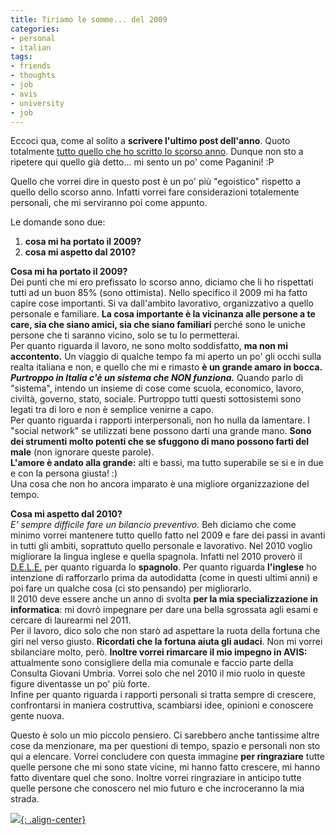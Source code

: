 ```yaml
---
title: Tiriamo le somme... del 2009
categories:
- personal
- italian
tags:
- friends
- thoughts
- job
- avis
- university
- job
---
```

Eccoci qua, come al solito a **scrivere l'ultimo post dell'anno**. Quoto
totalmente [tutto quello che ho scritto lo scorso
anno]({{site.url}}/2008/12/31/2-minuti-al-giorno-auguriiiii/). Dunque
non sto a ripetere qui quello già detto... mi sento un po' come Paganini! :P

Quello che vorrei dire in questo post è un po' più "egoistico" rispetto a
quello dello scorso anno. Infatti vorrei fare considerazioni totalemente
personali, che mi serviranno poi come appunto.

Le domande sono due:

  1. **cosa mi ha portato il 2009?**
  2. **cosa mi aspetto dal 2010?**
  
**Cosa mi ha portato il 2009?**  
Dei punti che mi ero prefissato lo scorso anno, diciamo che li ho rispettati
tutti ad un buon 85% (sono ottimista). Nello specifico il 2009 mi ha fatto
capire cose importanti. Si va dall'ambito lavorativo, organizzativo a quello
personale e familiare. **La cosa importante è la vicinanza alle persone a te
care, sia che siano amici, sia che siano familiari** perché sono le uniche
persone che ti saranno vicino, solo se tu lo permetterai.  
Per quanto riguarda il lavoro, ne sono molto soddisfatto, **ma non mi
accontento.** Un viaggio di qualche tempo fa mi aperto un po' gli occhi sulla
realta italiana e non, e quello che mi e rimasto **è un grande amaro in
bocca.** _**Purtroppo in Italia c'è un sistema che NON funziona.**_ Quando
parlo di "sistema", intendo un insieme di cose come scuola, economico, lavoro,
civiltà, governo, stato, sociale. Purtroppo tutti questi sottosistemi sono
legati tra di loro e non è semplice venirne a capo.  
Per quanto riguarda i rapporti interpersonali, non ho nulla da lamentare. I
"social network" se utilizzati bene possono darti una grande mano. **Sono dei
strumenti molto potenti che se sfuggono di mano possono farti del male** (non
ignorare queste parole).  
**L'amore è andato alla grande:** alti e bassi, ma tutto superabile se si e in due e con la persona giusta! :)  
Una cosa che non ho ancora imparato è una migliore organizzazione del tempo.

**Cosa mi aspetto dal 2010?**  
_E' sempre difficile fare un bilancio preventivo._ Beh diciamo che come minimo
vorrei mantenere tutto quello fatto nel 2009 e fare dei passi in avanti in
tutti gli ambiti, soprattuto quello personale e lavorativo. Nel 2010 voglio
migliorare la lingua inglese e quella spagnola. Infatti nel 2010 proverò il
[D.E.L.E.](http://diplomas.cervantes.es/index.jsp) per quanto riguarda lo
**spagnolo**. Per quanto riguarda **l'inglese** ho intenzione di rafforzarlo
prima da autodidatta (come in questi ultimi anni) e poi fare un qualche cosa
(ci sto pensando) per migliorarlo.  
Il 2010 deve essere anche un anno di svolta **per la mia specializzazione in
informatica**: mi dovrò impegnare per dare una bella sgrossata agli esami e
cercare di laurearmi nel 2011.  
Per il lavoro, dico solo che non starò ad aspettare la ruota della fortuna che
giri nel verso giusto. **Ricordati che la fortuna aiuta gli audaci**. Non mi
vorrei sbilanciare molto, però. **Inoltre vorrei rimarcare il mio impegno in
AVIS:** attualmente sono consigliere della mia comunale e faccio parte della
Consulta Giovani Umbria. Vorrei solo che nel 2010 il mio ruolo in queste
figure diventasse un po' più forte.  
Infine per quanto riguarda i rapporti personali si tratta sempre di crescere,
confrontarsi in maniera costruttiva, scambiarsi idee, opinioni e conoscere
gente nuova.

Questo è solo un mio piccolo pensiero. Ci sarebbero anche tantissime altre
cose da menzionare, ma per questioni di tempo, spazio e personali non sto qui
a elencare. Vorrei concludere con questa immagine **per ringraziare** tutte
quelle persone che mi sono state vicine, mi hanno fatto crescere, mi hanno
fatto diventare quel che sono. Inoltre vorrei ringraziare in anticipo tutte
quelle persone che conoscero nel mio futuro e che incroceranno la mia strada.

[![]({{site.url}}/images/Thank-You.gif){: .align-center}]({{site.url}}/images/Thank-You.gif)
